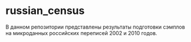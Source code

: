 # russian_census

В данном репозитории представлены результаты подготовки сэмплов на микроданных российских переписей 2002 и 2010 годов.
